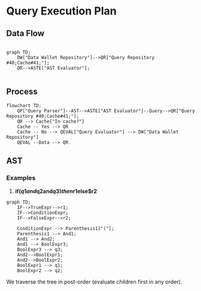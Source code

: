 # Query Execution Plan

## Data Flow
```mermaid

graph TD;
    DW["Data Wallet Repository"]-->QR["Query Repository #40;Cache#41;"];
    QR-->ASTE["AST Evaluator"];
    
```

## Process

```mermaid
flowchart TD;
    QP["Query Parser"]--AST-->ASTE["AST Evaluator"]--Query-->QR["Query Repository #40;Cache#41;"];
    QR --> Cache{"In cache?"}
    Cache -- Yes --> QR
    Cache -- No --> QEVAL["Query Evaluator"] --> DW["Data Wallet Repository"]
    QEVAL --Data --> QR
```


## AST

### Examples
1. **if($q1and$q2and$q3)then$r1else$r2**

<!-- EXPR -> IF COND THEN TrueExpr ELSE FalseExpr -->
```mermaid
graph TD;
    IF-->TrueExpr-->r1;
    IF-->ConditionExpr;
    IF-->FalseExpr-->r2;

    ConditionExpr --> Parenthesis1["("];
    Parenthesis1 --> And1;
    And1 --> And2;
    And1 --> BoolExpr3;
    BoolExpr3 --> q3;
    And2-->BoolExpr1;
    And2-->BoolExpr2;
    BoolExpr1 --> q1;
    BoolExpr2 --> q2;

```

We traverse the tree in post-order (evaluate children first in any order).
